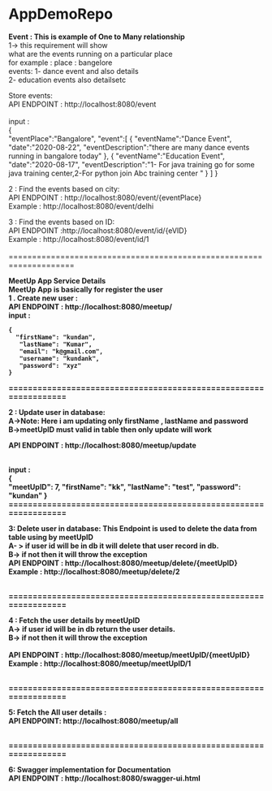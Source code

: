 # AppDemoRepo

<B>Event : This is example of One to Many relationship</B><br/>
1-> this requirement will show <br/>
 what are the events running on a particular place <br/>
 for example  : place : bangelore<br/>
 		events: 1- dance event and also details <br/>
			2- education events also detailsetc<br/>
			
Store events:<br/>
API ENDPOINT : http://localhost:8080/event <br/>
<br/>input :<br/>
{	
	"eventPlace":"Bangalore",
	"event":[
			{
				"eventName":"Dance Event",
				"date":"2020-08-22",
				"eventDescription":"there are many dance events running in bangalore today"
			},
			{
				"eventName":"Education Event",
				"date":"2020-08-17",
				"eventDescription":"1- For java training go for some java training center,2-For python join Abc training center "
			}
		]
}
<br/>

2 : Find the events based on city:<br/>
API ENDPOINT  : http://localhost:8080/event/{eventPlace} <br/>
Example  : http://localhost:8080/event/delhi

3 : Find the events based on ID:<br/>
API ENDPOINT  :http://localhost:8080/event/id/{eVID} <br/>
Example  : http://localhost:8080/event/id/1
<br/>  
====================================================================<br/>

<b>MeetUp App Service Details</b><br/>
<b>MeetUp App is basically for register the user<b><br/>
1 . Create new user :<br/>
 API ENDPOINT : http://localhost:8080/meetup/
<br/>input :
	
	{
	  "firstName": "kundan",
       "lastName": "Kumar",
       "email": "k@gmail.com",
       "username": "kundank",
       "password": "xyz"
	}

=================================================================<br/>

2 : Update user in database:<br/>
	A->Note: Here i am updating only firstName , lastName and password<br/>
	B->meetUpID must valid in table then only update will work<br/>

 API ENDPOINT : http://localhost:8080/meetup/update
 
</br>input :</br>
{	
  "meetUpID": 7,
  "firstName": "kk",
  "lastName": "test",
  "password": "kundan"
}
</br>=================================================================<br/>


3: Delete user in database:
   This Endpoint is used to delete the data from table using by meetUpID<br/> 
	A- > if user id will be in db it will delete that user record in db.<br/>
 	B-> if not then it will throw the exception<br/>
        API ENDPOINT :  http://localhost:8080/meetup/delete/{meetUpID}<br/>
        Example :       http://localhost:8080/meetup/delete/2

</br>=================================================================<br/>

4 : Fetch the user details by meetUpID<br/>
    A-> if user id will be in db return the user details.<br/>
    B-> if not then it will throw the exception<br/>	
    API ENDPOINT :  http://localhost:8080/meetup/meetUpID/{meetUpID}
<br/>Example : http://localhost:8080/meetup/meetUpID/1 


</br>=================================================================<br/>

5: Fetch the All user details :<br/>
   API ENDPOINT: http://localhost:8080/meetup/all

</br>=================================================================<br/>

6: Swagger implementation for Documentation<br/>
   API ENDPOINT : http://localhost:8080/swagger-ui.html





